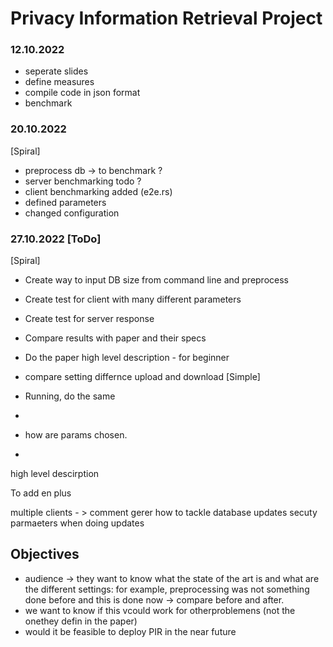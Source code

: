 # Privacy Information Retrieval Project

### 12.10.2022
- seperate slides 
- define measures
- compile code in json format
- benchmark

### 20.10.2022
[Spiral]
- preprocess db -> to benchmark ?
- server benchmarking todo ?
- client benchmarking added (e2e.rs)
- defined parameters 
- changed configuration 

### 27.10.2022 [ToDo]
[Spiral]
- Create way to input DB size from command line and preprocess 
- Create test for client with many different parameters
- Create test for server response 
- Compare results with paper and their specs
- Do the paper high level description - for beginner 
- compare setting differnce upload and download
[Simple]
- Running, do the same
- 

- how are params chosen. 
- 

high level descirption 


To add en plus 

multiple clients - > comment gerer
how to tackle database updates 
secuty parmaeters when doing updates 




## Objectives
- audience -> they want to know what the state of the art is and what are the different settings: for example, preprocessing was not something done before and this is done now -> compare before and after. 
- we want to know if this vcould work for otherproblemens (not the onethey defin in the paper)
- would it be feasible to deploy PIR in the near future